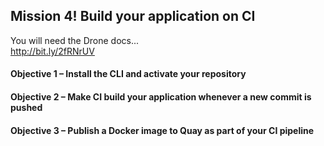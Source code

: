 ## Mission 4! Build your application on CI​

You will need the Drone docs...  
http://bit.ly/2fRNrUV

#### Objective 1 – Install the CLI and activate your repository​

#### Objective 2 – Make CI build your application whenever a new commit is pushed​

#### Objective 3 – Publish a Docker image to Quay as part of your CI pipeline​
